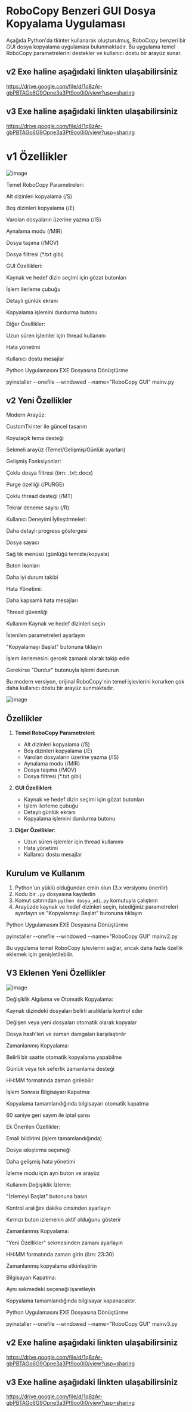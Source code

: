 # RoboCopy Benzeri GUI Dosya Kopyalama Uygulaması

Aşağıda Python'da tkinter kullanarak oluşturulmuş, RoboCopy benzeri bir GUI dosya kopyalama uygulaması bulunmaktadır. Bu uygulama temel RoboCopy parametrelerini destekler ve kullanıcı dostu bir arayüz sunar.



## v2 Exe haline aşağıdaki linkten ulaşabilirsiniz
https://drive.google.com/file/d/1q8zAr-gbPBTAGo6G9Opne3a3Pt9oo0i0/view?usp=sharing
## v3 Exe haline aşağıdaki linkten ulaşabilirsiniz
https://drive.google.com/file/d/1q8zAr-gbPBTAGo6G9Opne3a3Pt9oo0i0/view?usp=sharing

# v1 Özellikler

![image](https://github.com/user-attachments/assets/608d07ca-99ef-4b59-94ca-68c100584490)

Temel RoboCopy Parametreleri:

Alt dizinleri kopyalama (/S)

Boş dizinleri kopyalama (/E)

Varolan dosyaların üzerine yazma (/IS)

Aynalama modu (/MIR)

Dosya taşıma (/MOV)

Dosya filtresi (*.txt gibi)

GUI Özellikleri:

Kaynak ve hedef dizin seçimi için gözat butonları

İşlem ilerleme çubuğu

Detaylı günlük ekranı

Kopyalama işlemini durdurma butonu

Diğer Özellikler:

Uzun süren işlemler için thread kullanımı

Hata yönetimi

Kullanıcı dostu mesajlar

Python Uygulamasını EXE Dosyasına Dönüştürme

pyinstaller --onefile --windowed --name="RoboCopy GUI" mainv.py

## v2 Yeni Özellikler
Modern Arayüz:

CustomTkinter ile güncel tasarım

Koyu/açık tema desteği

Sekmeli arayüz (Temel/Gelişmiş/Günlük ayarları)

Gelişmiş Fonksiyonlar:

Çoklu dosya filtresi (örn: *.txt;*.docx)

Purge özelliği (/PURGE)

Çoklu thread desteği (/MT)

Tekrar deneme sayısı (/R)

Kullanıcı Deneyimi İyileştirmeleri:

Daha detaylı progress göstergesi

Dosya sayacı

Sağ tık menüsü (günlüğü temizle/kopyala)

Buton ikonları

Daha iyi durum takibi

Hata Yönetimi:

Daha kapsamlı hata mesajları

Thread güvenliği

Kullanım
Kaynak ve hedef dizinleri seçin

İstenilen parametreleri ayarlayın

"Kopyalamayı Başlat" butonuna tıklayın

İşlem ilerlemesini gerçek zamanlı olarak takip edin

Gerekirse "Durdur" butonuyla işlemi durdurun

Bu modern versiyon, orijinal RoboCopy'nin temel işlevlerini korurken çok daha kullanıcı dostu bir arayüz sunmaktadır.

![image](https://github.com/user-attachments/assets/df35bc0d-1ad7-4090-bd42-d32ca28ab4f8)


## Özellikler

1. **Temel RoboCopy Parametreleri**:
   - Alt dizinleri kopyalama (/S)
   - Boş dizinleri kopyalama (/E)
   - Varolan dosyaların üzerine yazma (/IS)
   - Aynalama modu (/MIR)
   - Dosya taşıma (/MOV)
   - Dosya filtresi (*.txt gibi)

2. **GUI Özellikleri**:
   - Kaynak ve hedef dizin seçimi için gözat butonları
   - İşlem ilerleme çubuğu
   - Detaylı günlük ekranı
   - Kopyalama işlemini durdurma butonu

3. **Diğer Özellikler**:
   - Uzun süren işlemler için thread kullanımı
   - Hata yönetimi
   - Kullanıcı dostu mesajlar

## Kurulum ve Kullanım

1. Python'un yüklü olduğundan emin olun (3.x versiyonu önerilir)
2. Kodu bir `.py` dosyasına kaydedin
3. Komut satırından `python dosya_adi.py` komutuyla çalıştırın
4. Arayüzde kaynak ve hedef dizinleri seçin, istediğiniz parametreleri ayarlayın ve "Kopyalamayı Başlat" butonuna tıklayın

Python Uygulamasını EXE Dosyasına Dönüştürme

pyinstaller --onefile --windowed --name="RoboCopy GUI" mainv2.py

Bu uygulama temel RoboCopy işlevlerini sağlar, ancak daha fazla özellik eklemek için genişletilebilir.


## V3 Eklenen Yeni Özellikler
![image](https://github.com/user-attachments/assets/1dfbc3df-8311-484d-9719-f39301deb7b3)

Değişiklik Algılama ve Otomatik Kopyalama:

Kaynak dizindeki dosyaları belirli aralıklarla kontrol eder

Değişen veya yeni dosyaları otomatik olarak kopyalar

Dosya hash'leri ve zaman damgaları karşılaştırılır

Zamanlanmış Kopyalama:

Belirli bir saatte otomatik kopyalama yapabilme

Günlük veya tek seferlik zamanlama desteği

HH:MM formatında zaman girilebilir

İşlem Sonrası Bilgisayarı Kapatma:

Kopyalama tamamlandığında bilgisayarı otomatik kapatma

60 saniye geri sayım ile iptal şansı

Ek Önerilen Özellikler:

Email bildirimi (işlem tamamlandığında)

Dosya sıkıştırma seçeneği

Daha gelişmiş hata yönetimi

İzleme modu için ayrı buton ve arayüz

Kullanım
Değişiklik İzleme:

"İzlemeyi Başlat" butonuna basın

Kontrol aralığını dakika cinsinden ayarlayın

Kırmızı buton izlemenin aktif olduğunu gösterir

Zamanlanmış Kopyalama:

"Yeni Özellikler" sekmesinden zamanı ayarlayın

HH:MM formatında zaman girin (örn: 23:30)

Zamanlanmış kopyalama etkinleştirin

Bilgisayarı Kapatma:

Aynı sekmedeki seçeneği işaretleyin

Kopyalama tamamlandığında bilgisayar kapanacaktır.

Python Uygulamasını EXE Dosyasına Dönüştürme

pyinstaller --onefile --windowed --name="RoboCopy GUI" mainv3.py

## v2 Exe haline aşağıdaki linkten ulaşabilirsiniz

https://drive.google.com/file/d/1q8zAr-gbPBTAGo6G9Opne3a3Pt9oo0i0/view?usp=sharing

## v3 Exe haline aşağıdaki linkten ulaşabilirsiniz

https://drive.google.com/file/d/1q8zAr-gbPBTAGo6G9Opne3a3Pt9oo0i0/view?usp=sharing

